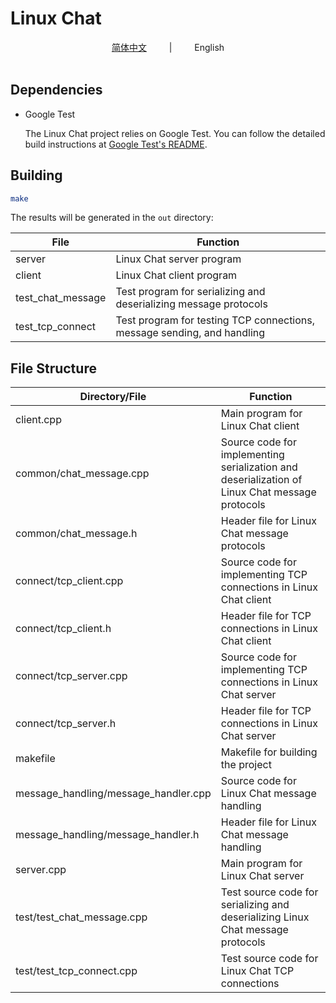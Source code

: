 # Linux Chat

<div align="center">
<a href="https://github.com/Livings5858/Chat/">简体中文</a>
&emsp;&emsp; | &emsp;&emsp;
English
</div> 
<br>

## Dependencies

* Google Test
    
    The Linux Chat project relies on Google Test. You can follow the detailed build instructions at [Google Test's README](https://github.com/google/googletest/blob/main/googletest/README.md).

## Building

```bash
make
```

The results will be generated in the `out` directory:

| File                  | Function                                                  |
|-----------------------|-----------------------------------------------------------|
| server                | Linux Chat server program                                |
| client                | Linux Chat client program                                |
| test_chat_message     | Test program for serializing and deserializing message protocols |
| test_tcp_connect      | Test program for testing TCP connections, message sending, and handling |

## File Structure

| Directory/File                    | Function                                                  |
|-----------------------------------|-----------------------------------------------------------|
| client.cpp                        | Main program for Linux Chat client                        |
| common/chat_message.cpp           | Source code for implementing serialization and deserialization of Linux Chat message protocols |
| common/chat_message.h             | Header file for Linux Chat message protocols              |
| connect/tcp_client.cpp            | Source code for implementing TCP connections in Linux Chat client |
| connect/tcp_client.h              | Header file for TCP connections in Linux Chat client       |
| connect/tcp_server.cpp            | Source code for implementing TCP connections in Linux Chat server |
| connect/tcp_server.h              | Header file for TCP connections in Linux Chat server       |
| makefile                          | Makefile for building the project                         |
| message_handling/message_handler.cpp | Source code for Linux Chat message handling              |
| message_handling/message_handler.h   | Header file for Linux Chat message handling              |
| server.cpp                        | Main program for Linux Chat server                        |
| test/test_chat_message.cpp        | Test source code for serializing and deserializing Linux Chat message protocols |
| test/test_tcp_connect.cpp          | Test source code for Linux Chat TCP connections           |